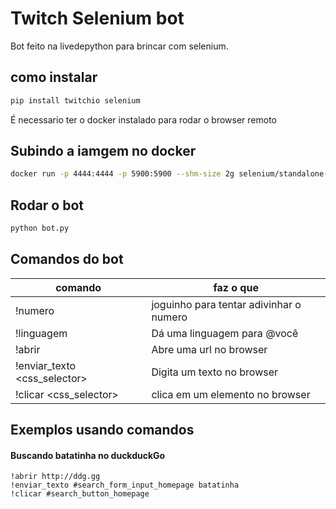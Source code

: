 # Twitch Selenium bot

Bot feito na livedepython para brincar com selenium.

## como instalar
```bash
pip install twitchio selenium
```

É necessario ter o docker instalado para rodar o browser remoto

## Subindo a iamgem no docker

```bash
docker run -p 4444:4444 -p 5900:5900 --shm-size 2g selenium/standalone-firefox-debug:3.141.59
```

## Rodar o bot

```bash
python bot.py
```


## Comandos do bot

comando | faz o que
--------| ---------
!numero | joguinho para tentar adivinhar o numero
!linguagem | Dá uma linguagem para @você
!abrir <url> | Abre uma url no browser
!enviar_texto <css_selector> <text> | Digita um texto no browser
!clicar <css_selector> | clica em um elemento no browser



## Exemplos usando comandos

#### Buscando batatinha no duckduckGo
```
!abrir http://ddg.gg
!enviar_texto #search_form_input_homepage batatinha
!clicar #search_button_homepage
```
